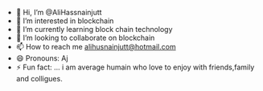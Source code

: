 - 👋 Hi, I’m @AliHassnainjutt 
- 👀 I’m interested in blockchain
- 🌱 I’m currently learning block chain technology
- 💞️ I’m looking to collaborate on blockchain
- 📫 How to reach me alihusnainjutt@hotmail.com
- 😄 Pronouns: Aj
- ⚡ Fun fact: ...
  i am average humain who love to enjoy with friends,family and colligues.
<!---
AliHassnainjutt/AliHassnainjutt is a ✨ special ✨ repository because its `README.md` (this file) appears on your GitHub profile.
You can click the Preview link to take a look at your changes.
--->
